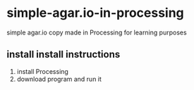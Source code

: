 # simple-agar.io-in-processing
simple agar.io copy made in Processing for learning purposes

## install install instructions
1. install Processing
2. download program and run it
